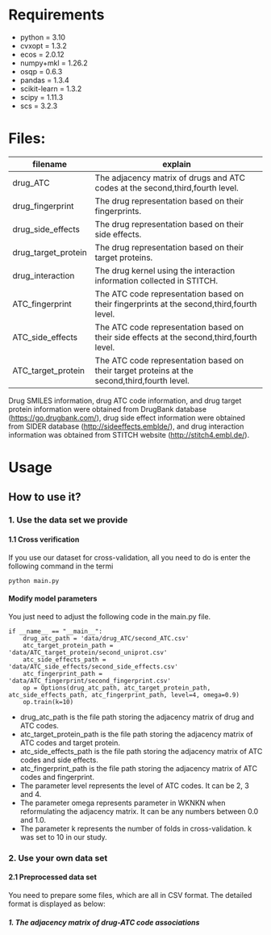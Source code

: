 # Requirements
+ python = 3.10
+ cvxopt = 1.3.2
+ ecos = 2.0.12
+ numpy+mkl = 1.26.2
+ osqp = 0.6.3
+ pandas = 1.3.4
+ scikit-learn = 1.3.2
+ scipy = 1.11.3
+ scs = 3.2.3
# Files:
 filename | explain
 ------------------------- | -------------------------
 drug_ATC | The adjacency matrix of drugs and ATC codes at the second,third,fourth level.
 drug_fingerprint | The drug representation based on their fingerprints.
 drug_side_effects | The drug representation based on their side effects.
 drug_target_protein | The drug representation based on their target proteins.
 drug_interaction | The drug kernel using the interaction information collected in STITCH.
 ATC_fingerprint | The ATC code representation based on their fingerprints at the second,third,fourth level.
 ATC_side_effects | The ATC code representation based on their side effects at the second,third,fourth level.
 ATC_target_protein | The ATC code representation based on their target proteins at the second,third,fourth level.

Drug SMILES information, drug ATC code information, and drug target protein information were obtained from DrugBank database (https://go.drugbank.com/), drug side effect information were obtained from SIDER database (http://sideeffects.emblde/), and drug interaction information was obtained from STITCH website (http://stitch4.embl.de/).
# Usage
## How to use it?
### 1. Use the data set we provide
#### 1.1 Cross verification
If you use our dataset for cross-validation, all you need to do is enter the following command in the termi

    python main.py 
    
#### Modify model parameters
You just need to adjust the following code in the main.py file.

    if __name__ == "__main__":
        drug_atc_path = 'data/drug_ATC/second_ATC.csv'
        atc_target_protein_path = 'data/ATC_target_protein/second_uniprot.csv'
        atc_side_effects_path = 'data/ATC_side_effects/second_side_effects.csv'
        atc_fingerprint_path = 'data/ATC_fingerprint/second_fingerprint.csv'
        op = Options(drug_atc_path, atc_target_protein_path, atc_side_effects_path, atc_fingerprint_path, level=4, omega=0.9)
        op.train(k=10)
        
+ drug_atc_path is the file path storing the adjacency matrix of drug and ATC codes.
+ atc_target_protein_path is the file path storing the adjacency matrix of ATC codes and target protein.
+ atc_side_effects_path is the file path storing the adjacency matrix of ATC codes and side effects.
+ atc_fingerprint_path is the file path storing the adjacency matrix of ATC codes and fingerprint.
+ The parameter level represents the level of ATC codes. It can be 2, 3 and 4.
+ The parameter omega represents parameter in WKNKN when reformulating the adjacency matrix. It can be any numbers between 0.0 and 1.0.
+ The parameter k represents the number of folds in cross-validation. k was set to 10 in our study.

### 2. Use your own data set
#### 2.1 Preprocessed data set
You need to prepare some files, which are all in CSV format. The detailed format is displayed as below:
##### 1. The adjacency matrix of drug-ATC code associations


